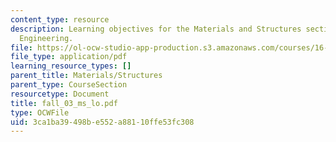 ```yaml
---
content_type: resource
description: Learning objectives for the Materials and Structures section of Unified
  Engineering.
file: https://ol-ocw-studio-app-production.s3.amazonaws.com/courses/16-01-unified-engineering-i-ii-iii-iv-fall-2005-spring-2006/3ca1ba39498be552a88110ffe53fc308_fall_03_ms_lo.pdf
file_type: application/pdf
learning_resource_types: []
parent_title: Materials/Structures
parent_type: CourseSection
resourcetype: Document
title: fall_03_ms_lo.pdf
type: OCWFile
uid: 3ca1ba39-498b-e552-a881-10ffe53fc308
---
```

